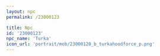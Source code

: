 ```yaml
---
layout: npc
permalink: /23000123

title: Npc
id: '23000123'
npc_name: 'Turka'
icon_url: 'portrait/mob/23000120_b_turkahoodforce_p.png'
---
```

